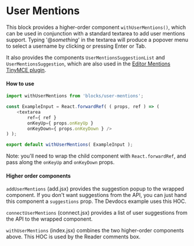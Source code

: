 User Mentions
=============

This block provides a higher-order component `withUserMentions()`, which can be used in conjunction with a standard textarea to add user mentions support. Typing '@*something*' in the textarea will produce a popover menu to select a username by clicking or pressing Enter or Tab.

It also provides the components `UserMentionsSuggestionList` and `UserMentionsSuggestion`, which are also used in the
[Editor Mentions TinyMCE plugin](https://github.com/Automattic/wp-calypso/tree/HEAD/client/components/tinymce/plugins/mentions).

#### How to use

```js
import withUserMentions from 'blocks/user-mentions';

const ExampleInput = React.forwardRef( ( props, ref ) => (
	<textarea
		ref={ ref }
		onKeyUp={ props.onKeyUp }
		onKeyDown={ props.onKeyDown } />
) );

export default withUserMentions( ExampleInput );

```

Note: you'll need to wrap the child component with `React.forwardRef`, and pass along the `onKeyUp` and `onKeyDown` props.

#### Higher order components

`addUserMentions` (add.jsx) provides the suggestion popup to the wrapped component. If you don't want suggestions from the API, you can just hand this component a `suggestions` prop. The Devdocs example uses this HOC.

`connectUserMentions` (connect.jsx) provides a list of user suggestions from the API to the wrapped component.

`withUserMentions` (index.jsx) combines the two higher-order components above. This HOC is used by the Reader comments box.

